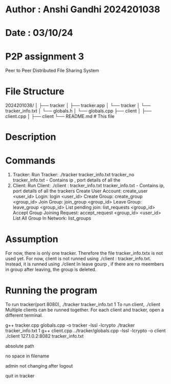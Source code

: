 # Author : Anshi Gandhi 2024201038

# Date : 03/10/24

# P2P assignment 3

Peer to Peer Distributed File Sharing System

# File Structure

2024201038/
│
├── tracker
│ ├── tracker.app
│ └── tracker
│ └── tracker_info.txt
│ └── globals.h
│ └── globals.cpp
├── client
│ ├── client.cpp
│ ├── client
└── README.md # This file

# Description

# Commands

1. Tracker:
   Run Tracker: ./tracker tracker_info.txt tracker_no
   tracker_info.txt - Contains ip , port details of all the
2. Client:
   Run Client: ./client <IP>:<PORT> tracker_info.txt
   tracker_info.txt - Contains ip, port details of all the trackers
   Create User Account: create_user <user_id> <passwd>
   Login: login <user_id> <passwd>
   Create Group: create_group <group_id>
   Join Group: join_group <group_id>
   Leave Group: leave_group <group_id>
   List pending join: list_requests <group_id>
   Accept Group Joining Request: accept_request <group_id> <user_id>
   List All Group In Network: list_groups

# Assumption

For now, there is only one tracker. Therefore the file tracker_info.txtx is not used yet.
For now, client is not runned using ./client <IP>:<PORT> tracker_info.txt. Instead, it is runned using ./client
In leave gourp , if there are no meembers in group after leaving, the group is deleted.

# Running the program

To run tracker(port 8080), ./tracker tracker_info.txt 1
To run client, ./client
Multiple clients can be runned together.
For each client and tracker, open a different terminal.

g++ tracker.cpp globals.cpp -o tracker -lssl -lcrypto
./tracker tracker_info.txt 1
g++ client.cpp ../tracker/globals.cpp -lssl -lcrypto -o client
./client 127.1.0.2:8082 tracker_info.txt

absolute path

no space in filename

admin not changing after logout

quit in tracker
